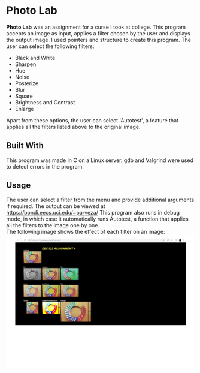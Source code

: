 # Photo Lab
**Photo Lab** was an assignment for a curse I took at college. This program accepts an image as input, applies a filter chosen by the user and displays the output image.
I used pointers and structure to create this program.
The user can select the following filters:
* Black and White <br/>
* Sharpen<br/>
* Hue <br/>
* Noise<br/>
* Posterize<br/>
* Blur <br/>
* Square <br/>
* Brightness and Contrast <br/>
* Enlarge <br/>

Apart from these options, the user can select 'Autotest', a feature that applies all the filters listed above to the original image.

## Built With
This program was made in C on a Linux server. gdb and Valgrind were used to detect errors in the program.

## Usage
The user can select a filter from the menu and provide additional arguments if required. The output can be viewed at https://bondi.eecs.uci.edu/~parveza/
This program also runs in debug mode, in which case it automatically runs Autotest, a function that applies all the filters to the image one by one. <br/>
The following image shows the effect of each filter on an image: <br/>
![Alt text](https://github.com/ayesha-p20/PhotoLab/blob/master/output.png?raw=true "Output 4")

